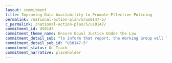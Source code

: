 ```yaml
---
layout: commitment
title: Improving Data Availability to Promote Effective Policing
permalink: /national-action-plan/5/us0147-5/
c_permalink: /national-action-plan/5/us0147/
commitment_id: US0147
commitment_theme_name: Ensure Equal Justice Under the Law
commitment_detail_sub: "To inform that report, the Working Group will launch a 60- day comment period and host a series of listening sessions to solicit input from members of the public across the nation. "
commitment_detail_sub_id: "US0147-5"
commitment_status: On Track -
commitment_narrative: placeholder
---
```


